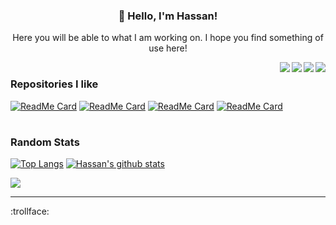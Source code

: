 <h3 align="center">👋 Hello, I'm Hassan!</h3>
<p align="center">Here you will be able to what I am working on. I hope you find something of use here!</p>

<a href="mailto:hassanjaved186@gmail.com"><img src="https://img.shields.io/badge/Gmail-D14836?style=for-the-badge&logo=gmail&logoColor=white" align=right></a><a href="https://www.linkedin.com/in/hassanjaved186/"><img src="https://img.shields.io/badge/LinkedIn-0077B5?style=for-the-badge&logo=linkedin&logoColor=white" align=right></a><a href="https://www.youtube.com/channel/UCUJiDUP8P0lsjKreaW45pdw"><img src="https://img.shields.io/badge/YouTube-FF0000?style=for-the-badge&logo=youtube&logoColor=white" align=right></a><a href="https://hassanj.dev"><img src="https://img.shields.io/badge/portfolio-0A0A0A?style=for-the-badge&logo=dev.to&logoColor=white" align=right></a> 

#

### Repositories I like

[![ReadMe Card](https://github-readme-stats-git-masterrstaa-rickstaa.vercel.app/api/pin/?username=divizn&repo=discord-spotify-bot&hide_border=true&theme=dark&bg_color=00000000)](https://github.com/divizn/discord-spotify-bot)
[![ReadMe Card](https://github-readme-stats-git-masterrstaa-rickstaa.vercel.app/api/pin/?username=divizn&repo=tcp-message-passing&hide_border=true&bg_color=00000000&theme=dark)](https://github.com/divizn/tcp-message-passing)
[![ReadMe Card](https://github-readme-stats-git-masterrstaa-rickstaa.vercel.app/api/pin/?username=divizn&repo=word-similarity&hide_border=true&bg_color=00000000&theme=dark)](https://github.com/divizn/word-similarity)
[![ReadMe Card](https://github-readme-stats-git-masterrstaa-rickstaa.vercel.app/api/pin/?username=divizn&repo=clone-sites&hide_border=true&bg_color=00000000&theme=dark)](https://github.com/divizn/clone-sites/)

#

### Random Stats

[![Top Langs](https://github-readme-stats-git-masterrstaa-rickstaa.vercel.app/api/top-langs/?username=divizn&layout=donut&langs_count=8&theme=cobalt&hide_border=true&bg_color=00000000)](https://github.com/anuraghazra/github-readme-stats)
[![Hassan's github stats](https://github-readme-stats-git-masterrstaa-rickstaa.vercel.app/api?username=divizn&line_height=30&text_bold=false&count_private=true&hide_border=true&theme=cobalt&show_icons=true&bg_color=00000000)](https://github.com/anuraghazra/github-readme-stats) 

![](https://komarev.com/ghpvc/?username=divizn)

---

:trollface:
